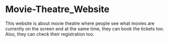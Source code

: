 # Movie-Theatre_Website

This website is about movie theatre where people see what movies are currently on the screen and at the same time, they can book the tickets too. Also, they can check their registration too.
